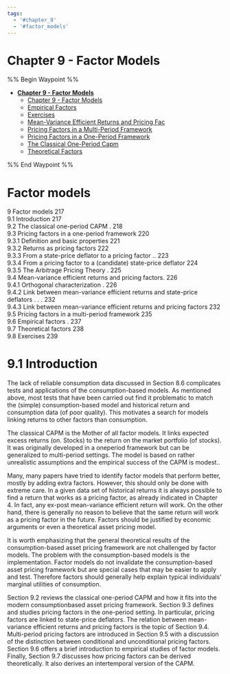 ```yaml
---
tags:
  - '#chapter_9'
  - '#factor_models'
---
```

# Chapter 9 - Factor Models
%% Begin Waypoint %%
- **[Chapter 9 - Factor Models](.md)**
	- [Chapter 9 - Factor Models](.md)
	- [Empirical Factors](Empirical%20Factors.md)
	- [Exercises](Exercises.md)
	- [Mean-Variance Efficient Returns and Pricing Fac](Mean-Variance%20Efficient%20Returns%20and%20Pricing%20Fac.md)
	- [Pricing Factors in a Multi-Period Framework](Pricing%20Factors%20in%20a%20Multi-Period%20Framework.md)
	- [Pricing Factors in a One-Period Framework](Pricing%20Factors%20in%20a%20One-Period%20Framework.md)
	- [The Classical One-Period Capm](The%20Classical%20One-Period%20Capm.md)
	- [Theoretical Factors](Theoretical%20Factors.md)

%% End Waypoint %%
# Factor models  
9 Factor models 217  
9.1 Introduction 217   
9.2 The classical one-period CAPM . 218   
9.3 Pricing factors in a one-period framework 220   
9.3.1 Definition and basic properties 221   
9.3.2 Returns as pricing factors 222   
9.3.3 From a state-price deflator to a pricing factor .. 223   
9.3.4 From a pricing factor to a (candidate) state-price deflator 224   
9.3.5 The Arbitrage Pricing Theory . 225   
9.4 Mean-variance efficient returns and pricing factors. 226   
9.4.1 Orthogonal characterization . 226   
9.4.2 Link between mean-variance efficient returns and state-price deflators . . . 232   
9.4.3 Link between mean-variance efficient returns and pricing factors 232   
9.5 Pricing factors in a multi-period framework 235   
9.6 Empirical factors . 237   
9.7 Theoretical factors 238   
9.8 Exercises 239  


# 9.1 Introduction  

The lack of reliable consumption data discussed in Section 8.6 complicates tests and applications of the consumption-based models. As mentioned above, most tests that have been carried out find it problematic to match the (simple) consumption-based model and historical return and consumption data (of poor quality). This motivates a search for models linking returns to other factors than consumption.  

The classical CAPM is the Mother of all factor models. It links expected excess returns (on. Stocks) to the return on the market portfolio (of stocks). It was originally developed in a oneperiod framework but can be generalized to multi-period settings. The model is based on rather unrealistic assumptions and the empirical success of the CAPM is modest..  

Many, many papers have tried to identify factor models that perform better, mostly by adding extra factors. However, this should only be done with extreme care. In a given data set of historical returns it is always possible to find a return that works as a pricing factor, as already indicated in Chapter 4. In fact, any ex-post mean-variance efficient return will work. On the other hand, there is generally no reason to believe that the same return will work as a pricing factor in the future. Factors should be justified by economic arguments or even a theoretical asset pricing model.  

It is worth emphasizing that the general theoretical results of the consumption-based asset pricing framework are not challenged by factor models. The problem with the consumption-based models is the implementation. Factor models do not invalidate the consumption-based asset pricing framework but are special cases that may be easier to apply and test. Therefore factors should generally help explain typical individuals' marginal utilities of consumption.  

Section 9.2 reviews the classical one-period CAPM and how it fits into the modern consumptionbased asset pricing framework. Section 9.3 defines and studies pricing factors in the one-period setting. In particular, pricing factors are linked to state-price deflators. The relation between mean-variance efficient returns and pricing factors is the topic of Section 9.4. Multi-period pricing factors are introduced in Section 9.5 with a discussion of the distinction between conditional and unconditional pricing factors. Section 9.6 offers a brief introduction to empirical studies of factor models. Finally, Section 9.7 discusses how pricing factors can be derived theoretically. It also derives an intertemporal version of the CAPM.  
